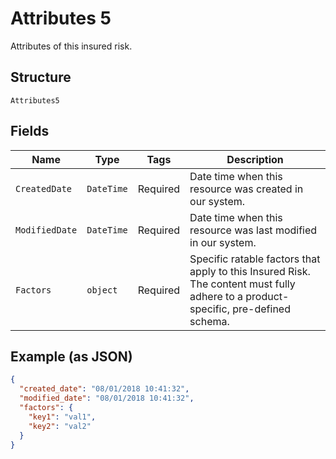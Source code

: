 
# Attributes 5

Attributes of this insured risk.

## Structure

`Attributes5`

## Fields

| Name | Type | Tags | Description |
|  --- | --- | --- | --- |
| `CreatedDate` | `DateTime` | Required | Date time when this resource was created in our system. |
| `ModifiedDate` | `DateTime` | Required | Date time when this resource was last modified in our system. |
| `Factors` | `object` | Required | Specific ratable factors that apply to this Insured Risk. The content must fully adhere to a product-specific, pre-defined schema. |

## Example (as JSON)

```json
{
  "created_date": "08/01/2018 10:41:32",
  "modified_date": "08/01/2018 10:41:32",
  "factors": {
    "key1": "val1",
    "key2": "val2"
  }
}
```

